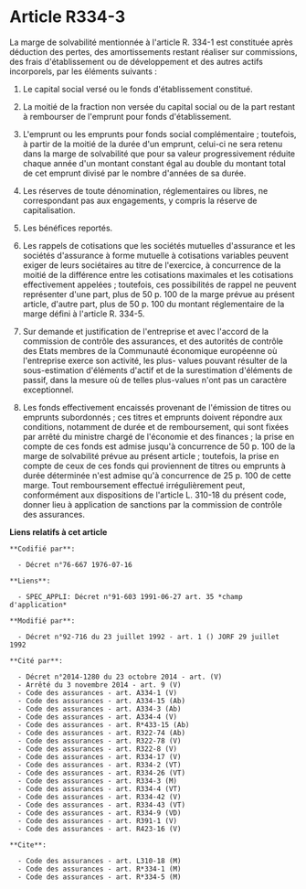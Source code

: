 # Article R334-3

La marge de solvabilité mentionnée à l'article R. 334-1 est constituée après déduction des pertes, des amortissements restant
réaliser sur commissions, des frais d'établissement ou de développement et des autres actifs incorporels, par les éléments
suivants :

1. Le capital social versé ou le fonds d'établissement constitué.

2. La moitié de la fraction non versée du capital social ou de la part restant à rembourser de l'emprunt pour fonds
d'établissement.

3. L'emprunt ou les emprunts pour fonds social complémentaire ; toutefois, à partir de la moitié de la durée d'un emprunt,
celui-ci ne sera retenu dans la marge de solvabilité que pour sa valeur progressivement réduite chaque année d'un montant
constant égal au double du montant total de cet emprunt divisé par le nombre d'années de sa durée.

4. Les réserves de toute dénomination, réglementaires ou libres, ne correspondant pas aux engagements, y compris la réserve
de capitalisation.

5. Les bénéfices reportés.

6. Les rappels de cotisations que les sociétés mutuelles d'assurance et les sociétés d'assurance à forme mutuelle à
cotisations variables peuvent exiger de leurs sociétaires au titre de l'exercice, à concurrence de la moitié de la différence
entre les cotisations maximales et les cotisations effectivement appelées ; toutefois, ces possibilités de rappel ne peuvent
représenter d'une part, plus de 50 p. 100 de la marge prévue au présent article, d'autre part, plus de 50 p. 100 du montant
réglementaire de la marge défini à l'article R. 334-5.

7. Sur demande et justification de l'entreprise et avec l'accord de la commission de contrôle des assurances, et des
autorités de contrôle des Etats membres de la Communauté économique européenne où l'entreprise exerce son activité, les plus-
values pouvant résulter de la sous-estimation d'éléments d'actif et de la surestimation d'éléments de passif, dans la mesure
où de telles plus-values n'ont pas un caractère exceptionnel.

8. Les fonds effectivement encaissés provenant de l'émission de titres ou emprunts subordonnés ; ces titres et emprunts
doivent répondre aux conditions, notamment de durée et de remboursement, qui sont fixées par arrêté du ministre chargé de
l'économie et des finances ; la prise en compte de ces fonds est admise jusqu'à concurrence de 50 p. 100 de la marge de
solvabilité prévue au présent article ; toutefois, la prise en compte de ceux de ces fonds qui proviennent de titres ou
emprunts à durée déterminée n'est admise qu'à concurrence de 25 p. 100 de cette marge. Tout remboursement effectué
irrégulièrement peut, conformément aux dispositions de l'article L. 310-18 du présent code, donner lieu à application de
sanctions par la commission de contrôle des assurances.

**Liens relatifs à cet article**

	**Codifié par**:

	  - Décret n°76-667 1976-07-16

	**Liens**:

	  - SPEC_APPLI: Décret n°91-603 1991-06-27 art. 35 *champ d'application*

	**Modifié par**:

	  - Décret n°92-716 du 23 juillet 1992 - art. 1 () JORF 29 juillet 1992

	**Cité par**:

	  - Décret n°2014-1280 du 23 octobre 2014 - art. (V)
	  - Arrêté du 3 novembre 2014 - art. 9 (V)
	  - Code des assurances - art. A334-1 (V)
	  - Code des assurances - art. A334-15 (Ab)
	  - Code des assurances - art. A334-3 (Ab)
	  - Code des assurances - art. A334-4 (V)
	  - Code des assurances - art. R*433-15 (Ab)
	  - Code des assurances - art. R322-74 (Ab)
	  - Code des assurances - art. R322-78 (V)
	  - Code des assurances - art. R322-8 (V)
	  - Code des assurances - art. R334-17 (V)
	  - Code des assurances - art. R334-2 (VT)
	  - Code des assurances - art. R334-26 (VT)
	  - Code des assurances - art. R334-3 (M)
	  - Code des assurances - art. R334-4 (VT)
	  - Code des assurances - art. R334-42 (V)
	  - Code des assurances - art. R334-43 (VT)
	  - Code des assurances - art. R334-9 (VD)
	  - Code des assurances - art. R391-1 (V)
	  - Code des assurances - art. R423-16 (V)

	**Cite**:

	  - Code des assurances - art. L310-18 (M)
	  - Code des assurances - art. R*334-1 (M)
	  - Code des assurances - art. R*334-5 (M)
